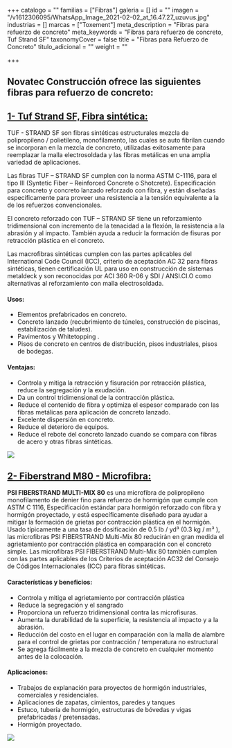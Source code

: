 +++
catalogo = ""
familias = ["Fibras"]
galeria = []
id = ""
imagen = "/v1612306095/WhatsApp_Image_2021-02-02_at_16.47.27_uzuvus.jpg"
industrias = []
marcas = ["Toxement"]
meta_description = "Fibras para refuerzo de concreto"
meta_keywords = "Fibras para refuerzo de concreto, Tuf Strand SF"
taxonomyCover = false
title = "Fibras para Refuerzo de Concreto"
titulo_adicional = ""
weight = ""

+++
## Novatec Construcción ofrece las siguientes fibras para refuerzo de concreto:

## [**1- Tuf Strand SF, Fibra sintética:**](https://www.euclidchemical.com/products/concrete-fibers/synthetic-macrofibers/tuf-strand-sf/)

TUF - STRAND SF son fibras sintéticas estructurales mezcla de polipropileno / polietileno, monofilamento, las cuales se auto fibrilan cuando se incorporan en la mezcla de concreto, utilizadas exitosamente para reemplazar la malla electrosoldada y las fibras metálicas en una amplia variedad de aplicaciones.

Las fibras TUF – STRAND SF cumplen con la norma ASTM C-1116, para el tipo III (Syntetic Fiber – Reinforced Concrete o Shotcrete). Especificación para concreto y concreto lanzado reforzado con fibra, y están diseñadas específicamente para proveer una resistencia a la tensión equivalente a la de los refuerzos convencionales.

El concreto reforzado con TUF – STRAND SF tiene un reforzamiento tridimensional con incremento de la tenacidad a la flexión, la resistencia a la abrasión y al impacto. También ayuda a reducir la formación de fisuras por retracción plástica en el concreto.

Las macrofibras sintéticas cumplen con las partes aplicables del International Code Council (ICC), criterio de aceptación AC 32 para fibras sintéticas, tienen certificación UL para uso en construcción de sistemas metaldeck y son reconocidas por ACI 360 R-06 y SDI / ANSI.CI.O como alternativas al reforzamiento con malla electrosoldada.

#### **Usos:**

* Elementos prefabricados en concreto.
* Concreto lanzado (recubrimiento de túneles, construcción de piscinas, estabilización de taludes).
* Pavimentos y Whitetopping .
* Pisos de concreto en centros de distribución, pisos industriales, pisos de bodegas.

#### **Ventajas:**

* Controla y mitiga la retracción y fisuración por retracción plástica, reduce la segregación y la exudación.
* Da un control tridimensional de la contracción plástica.
* Reduce el contenido de fibra y optimiza el espesor comparado con las fibras metálicas para aplicación de concreto lanzado.
* Excelente dispersión en concreto.
* Reduce el deterioro de equipos.
* Reduce el rebote del concreto lanzado cuando se compara con fibras de acero y otras fibras sintéticas.

![](https://res.cloudinary.com/drnun7bay/image/upload/v1611341304/WhatsApp_Image_2021-01-22_at_12.48.00_e0e3ew.jpg)

## [**2- Fiberstrand M80 - Microfibra:**](https://www.euclidchemical.com/products/concrete-fibers/synthetic-microfibers/psi-fiberstrand-multi-mix-80/)

**PSI FIBERSTRAND MULTI-MIX 80** es una microfibra de polipropileno monofilamento de denier fino para refuerzo de hormigón que cumple con ASTM C 1116, Especificación estándar para hormigón reforzado con fibra y hormigón proyectado, y está específicamente diseñado para ayudar a mitigar la formación de grietas por contracción plástica en el hormigón. Usado típicamente a una tasa de dosificación de 0.5 lb / yd³ (0.3 kg / m³ ), las microfibras PSI FIBERSTRAND Multi-Mix 80 reducirán en gran medida el agrietamiento por contracción plástica en comparación con el concreto simple. Las microfibras PSI FIBERSTRAND Multi-Mix 80 también cumplen con las partes aplicables de los Criterios de aceptación AC32 del Consejo de Códigos Internacionales (ICC) para fibras sintéticas.

#### **Características y beneficios:**

* Controla y mitiga el agrietamiento por contracción plástica
* Reduce la segregación y el sangrado
* Proporciona un refuerzo tridimensional contra las microfisuras.
* Aumenta la durabilidad de la superficie, la resistencia al impacto y a la abrasión.
* Reducción del costo en el lugar en comparación con la malla de alambre para el control de grietas por contracción / temperatura no estructural
* Se agrega fácilmente a la mezcla de concreto en cualquier momento antes de la colocación.

#### **Aplicaciones:**

* Trabajos de explanación para proyectos de hormigón industriales, comerciales y residenciales.
* Aplicaciones de zapatas, cimientos, paredes y tanques
* Estuco, tubería de hormigón, estructuras de bóvedas y vigas prefabricadas / pretensadas.
* Hormigón proyectado.

![](https://res.cloudinary.com/drnun7bay/image/upload/v1611341864/WhatsApp_Image_2021-01-22_at_12.57.22_pwyhsa.jpg)